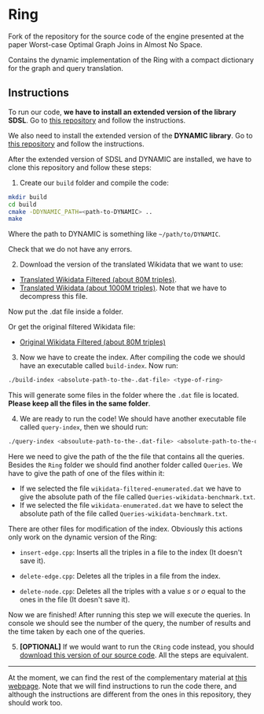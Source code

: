 # Ring

Fork of the repository for the source code of the engine presented at the paper Worst-case Optimal Graph Joins in Almost No Space.

Contains the dynamic implementation of the Ring with a compact dictionary for the graph and query translation.

## Instructions

To run our code, **we have to install an extended version of the library SDSL**. Go to [this repository](https://github.com/darroyue/sdsl-lite) and follow the instructions.

We also need to install the extended version of the **DYNAMIC library**. Go to [this repository](https://github.com/yuval-linker/DYNAMIC) and follow the instructions.

After the extended version of SDSL and DYNAMIC are installed, we have to clone this repository and follow these steps:

1. Create our `build` folder and compile the code:
```Bash
mkdir build
cd build
cmake -DDYNAMIC_PATH=<path-to-DYNAMIC> ..
make
```

Where the path to DYNAMIC is something like `~/path/to/DYNAMIC`.

Check that we do not have any errors.

2. Download the version of the translated Wikidata that we want to use:

- [Translated Wikidata Filtered (about 80M triples)](http://compact-leapfrog.tk/files/wikidata-filtered-enumerated.dat).
- [Translated Wikidata (about 1000M triples)](http://compact-leapfrog.tk/files/wikidata-enumerated.dat.gz). Note that we have to decompress this file.

Now put the .dat file inside a folder.

Or get the original filtered Wikidata file:

- [Original Wikidata Filtered (about 80M triples)](https://zenodo.org/record/4035223/files/wikidata-wcg-filtered.nt.bz2?download=1)

3. Now we have to create the index. After compiling the code we should have an executable called `build-index`. Now run:

```Bash
./build-index <absolute-path-to-the-.dat-file> <type-of-ring>
```

This will generate some files in the folder where the `.dat` file is located. **Please keep all the files in the same folder**.

4. We are ready to run the code! We should have another executable file called `query-index`, then we should run:

```Bash
./query-index <absoulute-path-to-the-.dat-file> <absolute-path-to-the-query-file>
```

Here we need to give the path of the the file that contains all the queries. Besides the `Ring` folder we should find another folder called `Queries`. We have to give the path of one of the files within it:

- If we selected the file `wikidata-filtered-enumerated.dat` we have to give the absolute path of the file called `Queries-wikidata-benchmark.txt`.
- If we selected the file `wikidata-enumerated.dat` we have to select the absolute path of the file called `Queries-wikidata-benchmark.txt`.

There are other files for modification of the index. Obviously this actions only work on the dynamic version of the Ring:

- `insert-edge.cpp`: Inserts all the triples in a file to the index (It doesn't save it).

- `delete-edge.cpp`: Deletes all the triples in a file from the index.

- `delete-node.cpp`: Deletes all the triples with a value $s$ or $o$ equal to the ones in the file (It doesn't save it).

Now we are finished! After running this step we will execute the queries. In console we should see the number of the query, the number of results and the time taken by each one of the queries.

5. **[OPTIONAL]** If we would want to run the `CRing` code instead, you should [download this version of our source code](http://compact-leapfrog.tk/files/CRing.zip). All the steps are equivalent.

---

At the moment, we can find the rest of the complementary material at [this webpage](http://compact-leapfrog.tk/). Note that we will find instructions to run the code there, and although the instructions are different from the ones in this repository, they should work too.
